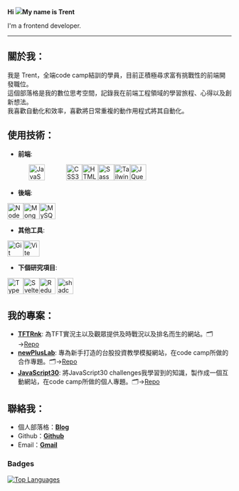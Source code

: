 **Hi ![](https://user-images.githubusercontent.com/18350557/176309783-0785949b-9127-417c-8b55-ab5a4333674e.gif)My name is Trent**

I'm a frontend developer.

-------------------------

## 關於我：

我是 Trent，全端code camp結訓的學員，目前正積極尋求富有挑戰性的前端開發職位。<br>
這個部落格是我的數位思考空間，記錄我在前端工程領域的學習旅程、心得以及創新想法。<br>
我喜歡自動化和效率，喜歡將日常重複的動作用程式將其自動化。



## 使用技術：

- **前端**:
<p align="left" >
<a style="padding:3rem" href="https://developer.mozilla.org/en-US/docs/Web/JavaScript" target="_blank" rel="noreferrer"><img src="https://raw.githubusercontent.com/danielcranney/readme-generator/main/public/icons/skills/javascript-colored.svg" width="36" height="36" alt="JavaScript" /></a><a href="https://www.w3.org/TR/CSS/#css" target="_blank" rel="noreferrer"><img src="https://raw.githubusercontent.com/danielcranney/readme-generator/main/public/icons/skills/css3-colored.svg" width="36" height="36" alt="CSS3" /></a><a href="https://developer.mozilla.org/en-US/docs/Glossary/HTML5" target="_blank" rel="noreferrer"><img src="https://raw.githubusercontent.com/danielcranney/readme-generator/main/public/icons/skills/html5-colored.svg" width="36" height="36" alt="HTML5" /></a><a href="https://sass-lang.com/" target="_blank" rel="noreferrer"><img src="https://raw.githubusercontent.com/danielcranney/readme-generator/main/public/icons/skills/sass-colored.svg" width="36" height="36" alt="Sass" /></a><a href="https://tailwindcss.com/" target="_blank" rel="noreferrer"><img src="https://raw.githubusercontent.com/danielcranney/readme-generator/main/public/icons/skills/tailwindcss-colored.svg" width="36" height="36" alt="TailwindCSS" /></a><a href="https://jquery.com/" target="_blank" rel="noreferrer"><img src="https://raw.githubusercontent.com/danielcranney/readme-generator/main/public/icons/skills/jquery-colored.svg" width="36" height="36" alt="JQuery" /></a>
</p>

- **後端**:
<p align="left">
<a href="https://nodejs.org/en/" target="_blank" rel="noreferrer"><img src="https://raw.githubusercontent.com/danielcranney/readme-generator/main/public/icons/skills/nodejs-colored.svg" width="36" height="36" alt="NodeJS" /></a><a href="https://www.mongodb.com/" target="_blank" rel="noreferrer"><img src="https://raw.githubusercontent.com/danielcranney/readme-generator/main/public/icons/skills/mongodb-colored.svg" width="36" height="36" alt="MongoDB" /></a><a href="https://www.mysql.com/" target="_blank" rel="noreferrer"><img src="https://raw.githubusercontent.com/danielcranney/readme-generator/main/public/icons/skills/mysql-colored.svg" width="36" height="36" alt="MySQL" /></a>
</p>

- **其他工具**:
<p align="left">
<a href="https://git-scm.com/" target="_blank" rel="noreferrer"><img src="https://raw.githubusercontent.com/danielcranney/readme-generator/main/public/icons/skills/git-colored.svg" width="36" height="36" alt="Git" /></a><a href="https://vitejs.dev/" target="_blank" rel="noreferrer"><img src="https://raw.githubusercontent.com/danielcranney/readme-generator/main/public/icons/skills/vite-colored.svg" width="36" height="36" alt="Vite" /></a>
</p>

- **下個研究項目**:
<p align="left">
<a href="https://www.typescriptlang.org/" target="_blank" rel="noreferrer"><img src="https://raw.githubusercontent.com/danielcranney/readme-generator/main/public/icons/skills/typescript-colored.svg" width="36" height="36" alt="TypeScript" /></a><a href="https://svelte.dev/" target="_blank" rel="noreferrer"><img src="https://raw.githubusercontent.com/danielcranney/readme-generator/main/public/icons/skills/svelte-colored.svg" width="36" height="36" alt="Svelte" /></a><a href="https://redux.js.org/" target="_blank" rel="noreferrer"><img src="https://raw.githubusercontent.com/danielcranney/readme-generator/main/public/icons/skills/redux-colored.svg" width="36" height="36" alt="Redux" /></a>
<a href="https://ui.shadcn.com/" target="_blank" rel="noreferrer"><img src="https://ui.shadcn.com/favicon.ico" width="36" height="36" alt="shadcn/UI" /></a>
</p>

## 我的專案：

- [**TFTRnk**](https://tftrank.vercel.app/): 為TFT實況主以及觀眾提供及時戰況以及排名而生的網站。🗂️→[Repo](https://github.com/sisyphusla/TFTRank)
- [**newPlusLab**](https://github.com/sisyphusla/newPlusLab): 專為新手打造的台股投資教學模擬網站，在code camp所做的合作專題。🗂️→[Repo](https://github.com/sisyphusla/newPlusLab)
- [**JavaScript30**](https://sisyphusla.github.io/Javascript30/): 將JavaScript30 challenges我學習到的知識，製作成一個互動網站，在code camp所做的個人專題。🗂️→[Repo](https://github.com/sisyphusla/Javascript30)

## 聯絡我：

- 個人部落格：[**Blog**](https://www.trentbe.dev/)
- Github：[**Github**](https://github.com/sisyphusla)
- Email：[**Gmail**](aple83709@gmail.com)

### Badges

<a href="https://github.com/sisyphusla" align="left"><img src="https://github-readme-stats.vercel.app/api/top-langs/?username=sisyphusla&langs_count=10&title_color=0891b2&text_color=000000&icon_color=0891b2&bg_color=ffffff&hide_border=true&locale=en&custom_title=Top%20%Languages" alt="Top Languages" /></a>
